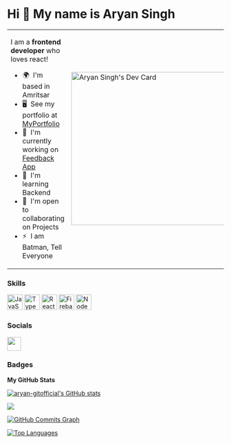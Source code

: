 Hi 👋 My name is Aryan Singh
============================

<table>
<tr>
 <td valing=center>
  
  I am a <b>frontend developer</b> who loves react!

* 🌍  I'm based in Amritsar
* 🖥️  See my portfolio at [MyPortfolio](http://dev.page/aryan)
* 🚀  I'm currently working on [Feedback App](http://github.com/aryan-gitofficial/feedback-app)
* 🧠  I'm learning Backend
* 🤝  I'm open to collaborating on Projects
* ⚡  I am Batman, Tell Everyone

 </td>
   <td>
    <a href="https://app.daily.dev/iamaryansingh"><img src="https://api.daily.dev/devcards/v2/1QrtCWvH0Po6BIkpsSsKc.png?r=ktb&type=default" width="356" alt="Aryan Singh's Dev Card"/></a>
  </td>
</tr>
</table>



### Skills


<p align="left">
<a href="https://developer.mozilla.org/en-US/docs/Web/JavaScript" target="_blank" rel="noreferrer"><img src="https://raw.githubusercontent.com/danielcranney/readme-generator/main/public/icons/skills/javascript-colored.svg" width="36" height="36" alt="JavaScript" /></a>
<a href="https://www.typescriptlang.org/" target="_blank" rel="noreferrer"><img src="https://raw.githubusercontent.com/danielcranney/readme-generator/main/public/icons/skills/typescript-colored.svg" width="36" height="36" alt="TypeScript" /></a>
<a href="https://reactjs.org/" target="_blank" rel="noreferrer"><img src="https://raw.githubusercontent.com/danielcranney/readme-generator/main/public/icons/skills/react-colored.svg" width="36" height="36" alt="React" /></a>
<a href="https://firebase.google.com/" target="_blank" rel="noreferrer"><img src="https://raw.githubusercontent.com/danielcranney/readme-generator/main/public/icons/skills/firebase-colored.svg" width="36" height="36" alt="Firebase" /></a>
<a href="https://nodejs.org/en/" target="_blank" rel="noreferrer"><img src="https://raw.githubusercontent.com/danielcranney/readme-generator/main/public/icons/skills/nodejs-colored.svg" width="36" height="36" alt="NodeJS" /></a>
</p>


### Socials

<p align="left"> <a href="https://www.github.com/aryan-gitofficial" target="_blank" rel="noreferrer"><img src="https://raw.githubusercontent.com/danielcranney/readme-generator/main/public/icons/socials/github.svg" width="32" height="32" /></a></p>

### Badges

<b>My GitHub Stats</b>

<a href="http://www.github.com/aryan-gitofficial"><img src="https://github-readme-stats.vercel.app/api?username=aryan-gitofficial&show_icons=true&hide=&count_private=true&title_color=0891b2&text_color=ffffff&icon_color=0891b2&bg_color=1c1917&hide_border=true&show_icons=true" alt="aryan-gitofficial's GitHub stats" /></a>

<a href="http://www.github.com/aryan-gitofficial"><img src="https://github-readme-streak-stats.herokuapp.com/?user=aryan-gitofficial&stroke=ffffff&background=1c1917&ring=0891b2&fire=0891b2&currStreakNum=ffffff&currStreakLabel=0891b2&sideNums=ffffff&sideLabels=ffffff&dates=ffffff&hide_border=true" /></a>

<a href="http://www.github.com/aryan-gitofficial"><img src="https://activity-graph.herokuapp.com/graph?username=aryan-gitofficial&bg_color=1c1917&color=ffffff&line=0891b2&point=ffffff&area_color=1c1917&area=true&hide_border=true&custom_title=GitHub%20Commits%20Graph" alt="GitHub Commits Graph" /></a>

<a href="https://github.com/aryan-gitofficial" align="left"><img src="https://github-readme-stats.vercel.app/api/top-langs/?username=aryan-gitofficial&langs_count=10&title_color=0891b2&text_color=ffffff&icon_color=0891b2&bg_color=1c1917&hide_border=true&locale=en&custom_title=Top%20%Languages" alt="Top Languages" /></a>
